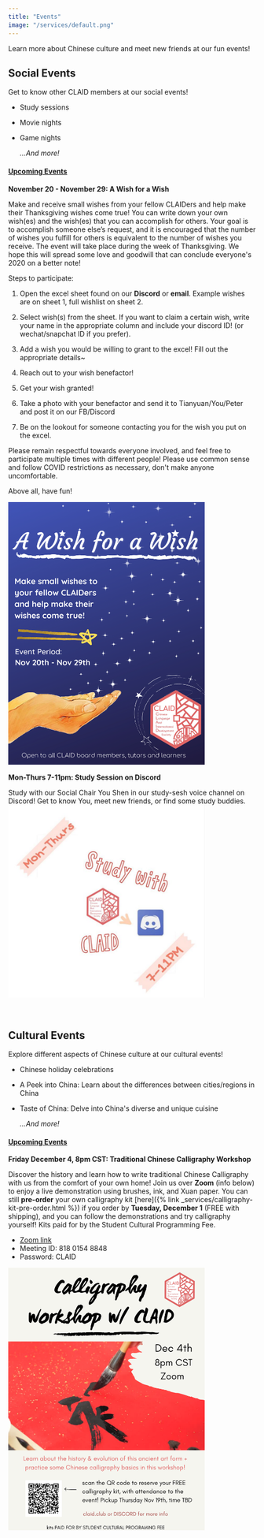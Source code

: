 ```yaml
---
title: "Events"
image: "/services/default.png"
---
```

<style>
@media screen and (max-width: 800px) {
  #div-desktop {
    width: 100%;
  }
}
</style>

Learn more about Chinese culture and meet new friends at our fun events!

## __Social Events__

Get to know other CLAID members at our social events!

- Study sessions
- Movie nights
- Game nights

    *…And more!*

#### <u>Upcoming Events</u>
<p></p>

**November 20 - November 29: A Wish for a Wish**

Make and receive small wishes from your fellow CLAIDers and help make their Thanksgiving wishes come true! You can write down your own wish(es) and the wish(es) that you can accomplish for others. Your goal is to accomplish someone else’s request, and it is encouraged that the number of wishes you fulfill for others is equivalent to the number of wishes you receive. The event will take place during the week of Thanksgiving. We hope this will spread some love and goodwill that can conclude everyone's 2020 on a better note! 

Steps to participate:

1. Open the excel sheet found on our **Discord** or **email**. Example wishes are on sheet 1, full wishlist on sheet 2.

2. Select wish(s) from the sheet. If you want to claim a certain wish, write your name in the appropriate column and include your discord ID! (or wechat/snapchat ID if you prefer).

3. Add a wish you would be willing to grant to the excel! Fill out the appropriate details~

3. Reach out to your wish benefactor!

4. Get your wish granted!

5. Take a photo with your benefactor and send it to Tianyuan/You/Peter and post it on our FB/Discord

6. Be on the lookout for someone contacting you for the wish you put on the excel.

Please remain respectful towards everyone involved, and feel free to participate multiple times with different people! Please use common sense and follow COVID restrictions as necessary, don't make anyone uncomfortable. 

Above all, have fun!

<img src="/images/services/a-wish-for-a-wish.png" id="div-desktop" alt="A Wish for a Wish" width="400"/>

<br>

**Mon-Thurs 7-11pm: Study Session on Discord**

Study with our Social Chair You Shen in our study-sesh voice channel on Discord! Get to know You, meet new friends, or find some study buddies.
<img src="/images/services/study-session.png" id="div-desktop" alt="Study Session" width="400"/>

<br>

## __Cultural Events__

Explore different aspects of Chinese culture at our cultural events!

- Chinese holiday celebrations
- A Peek into China: Learn about the differences between cities/regions in China
- Taste of China: Delve into China's diverse and unique cuisine
    
    *...And more!*

#### <u>Upcoming Events</u>
<p></p>

**Friday December 4, 8pm CST: Traditional Chinese Calligraphy Workshop**

Discover the history and learn how to write traditional Chinese Calligraphy with us from the comfort of your own home! Join us over **Zoom** (info below) to enjoy a live demonstration using brushes, ink, and Xuan paper. You can still **pre-order** your own calligraphy kit [here]({% link _services/calligraphy-kit-pre-order.html %}) if you order by **Tuesday, December 1** (FREE with shipping), and you can follow the demonstrations and try calligraphy yourself! Kits paid for by the Student Cultural Programming Fee.

- [Zoom link](<https://illinois.zoom.us/j/81801548848?pwd=aHBqT1cxZkhIczZTbXR1SUluWm51QT09>)
- Meeting ID: 818 0154 8848
- Password: CLAID

<img src="/images/services/calligraphy_workshop_5.png" id="div-desktop" alt="Study Session" width="400"/>


